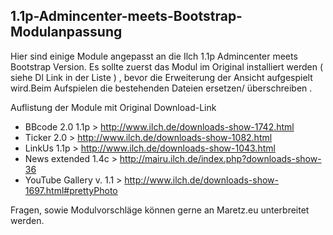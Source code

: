 1.1p-Admincenter-meets-Bootstrap-Modulanpassung
----------------------------------------------

Hier sind einige Module angepasst an die Ilch 1.1p Admincenter meets Bootstrap Version.
Es sollte zuerst das Modul im Original installiert werden ( siehe Dl Link in der Liste ) , bevor die Erweiterung der Ansicht aufgespielt wird.Beim Aufspielen die bestehenden Dateien ersetzen/ überschreiben .

Auflistung der Module mit Original Download-Link


- BBcode 2.0 1.1p > http://www.ilch.de/downloads-show-1742.html
- Ticker 2.0 > http://www.ilch.de/downloads-show-1082.html
- LinkUs 1.1p > http://www.ilch.de/downloads-show-1043.html
- News extended 1.4c > http://mairu.ilch.de/index.php?downloads-show-36
- YouTube Gallery v. 1.1 > http://www.ilch.de/downloads-show-1697.html#prettyPhoto


Fragen, sowie Modulvorschläge können gerne an Maretz.eu unterbreitet werden.

